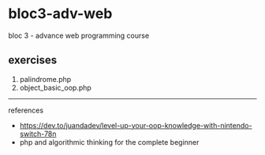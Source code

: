 # bloc3-adv-web
bloc 3 - advance web programming course

## exercises

1. palindrome.php
2. object_basic_oop.php

---
references
- https://dev.to/juandadev/level-up-your-oop-knowledge-with-nintendo-switch-78n
- php and algorithmic thinking for the complete beginner
